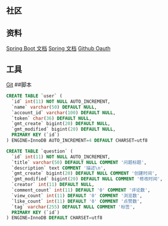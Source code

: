 ## 社区
## 资料
[Spring Boot 文档](https://spring.io/projects/spring-boot)
[Spring 文档](https://spring.io/guides)
[Github Oauth](https://developer.github.com/apps/building-github-apps/creating-a-github-app/)
## 工具
[Git](https://git-scm.com/)
##脚本
```sql
CREATE TABLE `user` (
  `id` int(11) NOT NULL AUTO_INCREMENT,
  `name` varchar(50) DEFAULT NULL,
  `account_id` varchar(100) DEFAULT NULL,
  `token` char(36) DEFAULT NULL,
  `gmt_create` bigint(20) DEFAULT NULL,
  `gmt_modified` bigint(20) DEFAULT NULL,
  PRIMARY KEY (`id`)
) ENGINE=InnoDB AUTO_INCREMENT=4 DEFAULT CHARSET=utf8

CREATE TABLE `question` (
  `id` int(11) NOT NULL AUTO_INCREMENT,
  `title` varchar(50) DEFAULT NULL COMMENT '问题标题',
  `description` text COMMENT '描述\n',
  `gmt_create` bigint(20) DEFAULT NULL COMMENT '创建时间',
  `gmt_modified` bigint(20) DEFAULT NULL COMMENT '修改时间',
  `creator` int(11) DEFAULT NULL,
  `comment_count` int(11) DEFAULT '0' COMMENT '评论数',
  `view_count` int(11) DEFAULT '0' COMMENT '浏览数',
  `like_count` int(11) DEFAULT '0' COMMENT '点赞数',
  `tag` varchar(255) DEFAULT NULL COMMENT '标签',
  PRIMARY KEY (`id`)
) ENGINE=InnoDB DEFAULT CHARSET=utf8


```